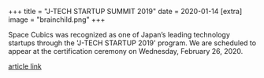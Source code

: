 +++
title = "J-TECH STARTUP SUMMIT 2019"
date = 2020-01-14
[extra]
image = "brainchild.png"
+++

Space Cubics was recognized as one of Japan’s leading technology startups through the 'J-TECH STARTUP 2019' program. We are scheduled to appear at the certification ceremony on Wednesday, February 26, 2020.

[article link](https://www.tepweb.jp/event/j-techstartup2019/)  



